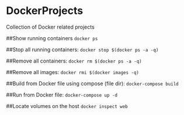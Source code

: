 # DockerProjects
Collection of Docker related projects

##Show running containers
```docker ps```

##Stop all running containers:
```docker stop $(docker ps -a -q)```

##Remove all containers:
```docker rm $(docker ps -a -q)```

##Remove all images:
```docker rmi $(docker images -q)```

##Build from Docker file using compose (file dir):
```docker-compose build```

##Run from Docker file:
```docker-compose up -d``` 

##Locate volumes on the host
```docker inspect web```

